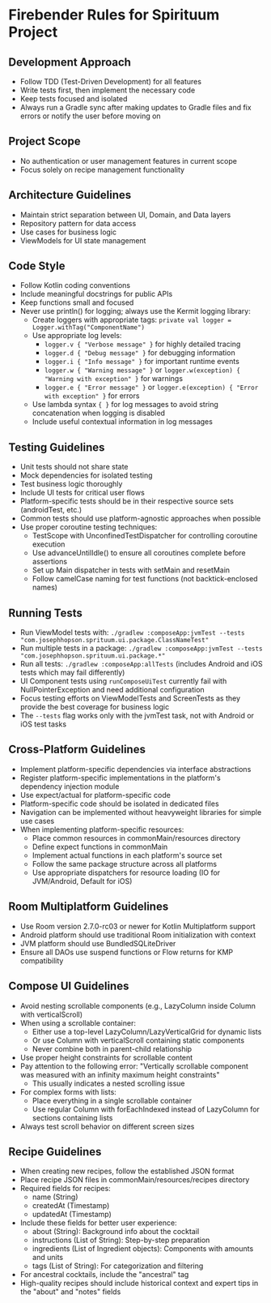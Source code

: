 # Firebender Rules for Spirituum Project

## Development Approach
- Follow TDD (Test-Driven Development) for all features
- Write tests first, then implement the necessary code
- Keep tests focused and isolated
- Always run a Gradle sync after making updates to Gradle files and fix errors or notify the user before moving on

## Project Scope
- No authentication or user management features in current scope
- Focus solely on recipe management functionality

## Architecture Guidelines
- Maintain strict separation between UI, Domain, and Data layers
- Repository pattern for data access
- Use cases for business logic
- ViewModels for UI state management

## Code Style
- Follow Kotlin coding conventions
- Include meaningful docstrings for public APIs
- Keep functions small and focused
- Never use println() for logging; always use the Kermit logging library:
  - Create loggers with appropriate tags: `private val logger = Logger.withTag("ComponentName")`
  - Use appropriate log levels:
    - `logger.v { "Verbose message" }` for highly detailed tracing
    - `logger.d { "Debug message" }` for debugging information
    - `logger.i { "Info message" }` for important runtime events
    - `logger.w { "Warning message" }` or `logger.w(exception) { "Warning with exception" }` for warnings
    - `logger.e { "Error message" }` or `logger.e(exception) { "Error with exception" }` for errors
  - Use lambda syntax `{ }` for log messages to avoid string concatenation when logging is disabled
  - Include useful contextual information in log messages

## Testing Guidelines
- Unit tests should not share state
- Mock dependencies for isolated testing
- Test business logic thoroughly
- Include UI tests for critical user flows
- Platform-specific tests should be in their respective source sets (androidTest, etc.)
- Common tests should use platform-agnostic approaches when possible
- Use proper coroutine testing techniques:
  - TestScope with UnconfinedTestDispatcher for controlling coroutine execution
  - Use advanceUntilIdle() to ensure all coroutines complete before assertions
  - Set up Main dispatcher in tests with setMain and resetMain
  - Follow camelCase naming for test functions (not backtick-enclosed names)

## Running Tests
- Run ViewModel tests with: `./gradlew :composeApp:jvmTest --tests "com.josephhopson.sprituum.ui.package.ClassNameTest"`
- Run multiple tests in a package: `./gradlew :composeApp:jvmTest --tests "com.josephhopson.sprituum.ui.package.*"`
- Run all tests: `./gradlew :composeApp:allTests` (includes Android and iOS tests which may fail differently)
- UI Component tests using `runComposeUiTest` currently fail with NullPointerException and need additional configuration
- Focus testing efforts on ViewModelTests and ScreenTests as they provide the best coverage for business logic
- The `--tests` flag works only with the jvmTest task, not with Android or iOS test tasks

## Cross-Platform Guidelines
- Implement platform-specific dependencies via interface abstractions
- Register platform-specific implementations in the platform's dependency injection module
- Use expect/actual for platform-specific code
- Platform-specific code should be isolated in dedicated files
- Navigation can be implemented without heavyweight libraries for simple use cases
- When implementing platform-specific resources:
  - Place common resources in commonMain/resources directory
  - Define expect functions in commonMain
  - Implement actual functions in each platform's source set
  - Follow the same package structure across all platforms
  - Use appropriate dispatchers for resource loading (IO for JVM/Android, Default for iOS)

## Room Multiplatform Guidelines
- Use Room version 2.7.0-rc03 or newer for Kotlin Multiplatform support
- Android platform should use traditional Room initialization with context
- JVM platform should use BundledSQLiteDriver
- Ensure all DAOs use suspend functions or Flow returns for KMP compatibility

## Compose UI Guidelines
- Avoid nesting scrollable components (e.g., LazyColumn inside Column with verticalScroll)
- When using a scrollable container:
  - Either use a top-level LazyColumn/LazyVerticalGrid for dynamic lists
  - Or use Column with verticalScroll containing static components
  - Never combine both in parent-child relationship
- Use proper height constraints for scrollable content
- Pay attention to the following error: "Vertically scrollable component was measured with an infinity maximum height constraints"
  - This usually indicates a nested scrolling issue
- For complex forms with lists:
  - Place everything in a single scrollable container
  - Use regular Column with forEachIndexed instead of LazyColumn for sections containing lists
- Always test scroll behavior on different screen sizes

## Recipe Guidelines
- When creating new recipes, follow the established JSON format
- Place recipe JSON files in commonMain/resources/recipes directory
- Required fields for recipes:
  - name (String)
  - createdAt (Timestamp)
  - updatedAt (Timestamp)
- Include these fields for better user experience:
  - about (String): Background info about the cocktail
  - instructions (List of String): Step-by-step preparation
  - ingredients (List of Ingredient objects): Components with amounts and units
  - tags (List of String): For categorization and filtering
- For ancestral cocktails, include the "ancestral" tag
- High-quality recipes should include historical context and expert tips in the "about" and "notes" fields
